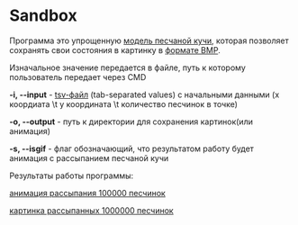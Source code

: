 # Sandbox


Программа это упрощенную [модель песчаной кучи](https://en.wikipedia.org/wiki/Abelian_sandpile_model), которая позволяет сохранять свои состояния в картинку в [формате BMP](https://en.wikipedia.org/wiki/BMP_file_format).

Изначальное значение передается в файле, путь к которому пользователь передает через CMD

 **-i, --input**    - [tsv-файл](https://en.wikipedia.org/wiki/Tab-separated_values) (tab-separated values) c начальными данными (x коордиата \t y координата \t количество песчинок в точке)

 **-o, --output**   - путь к директории для сохранения картинок(или анимация)

 **-s, --isgif**    - флаг обозначающий, что результатом работу будет анимация с рассыпанием песчаной кучи

Результаты работы программы:

[анимация рассыпания 100000 песчинок](https://github.com/platonoid/Sandbox/blob/3b0d5b2be414043b8f94533214e5ccacf1e00f1f/assets/out.gif) 

[картинка рассыпанных 1000000 песчинок](https://github.com/platonoid/Sandbox/blob/3b0d5b2be414043b8f94533214e5ccacf1e00f1f/assets/file.bmp)
